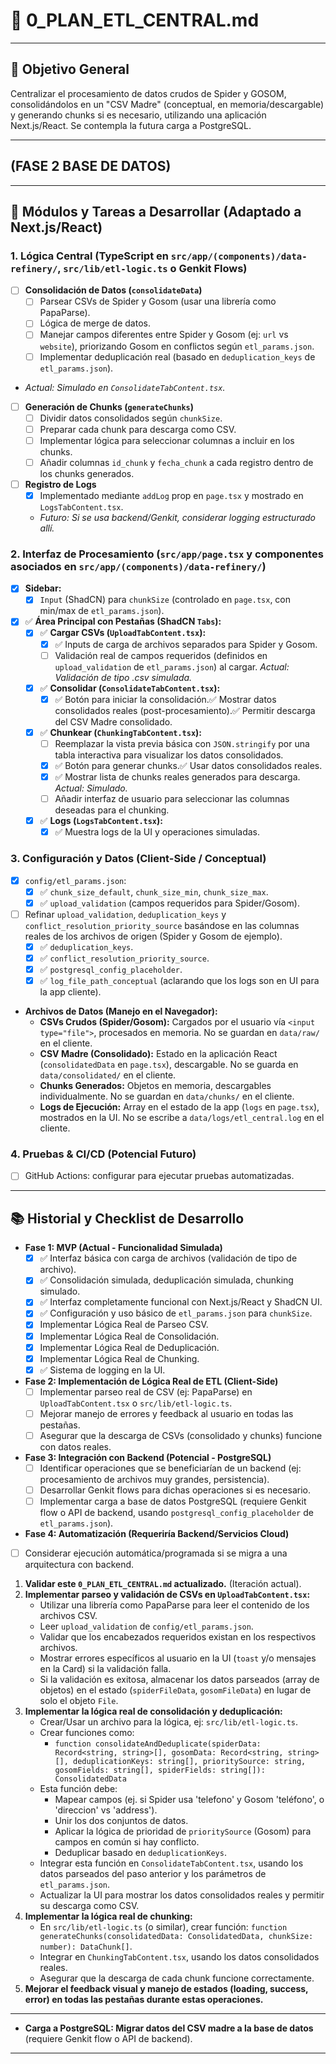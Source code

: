 # 📝 0_PLAN_ETL_CENTRAL.md

---

## 🎯 Objetivo General
Centralizar el procesamiento de datos crudos de Spider y GOSOM, consolidándolos en un "CSV Madre" (conceptual, en memoria/descargable) y generando chunks si es necesario, utilizando una aplicación Next.js/React. Se contempla la futura carga a PostgreSQL.

---

## (FASE 2 BASE DE DATOS)


---
## 🧰 Módulos y Tareas a Desarrollar (Adaptado a Next.js/React)

### 1. **Lógica Central (TypeScript en `src/app/(components)/data-refinery/`, `src/lib/etl-logic.ts` o Genkit Flows)**
- [ ] **Consolidación de Datos (`consolidateData`)**
  - [ ] Parsear CSVs de Spider y Gosom (usar una librería como PapaParse).
  - [ ] Lógica de merge de datos.
  - [ ] Manejar campos diferentes entre Spider y Gosom (ej: `url` vs `website`), priorizando Gosom en conflictos según `etl_params.json`.
  - [ ] Implementar deduplicación real (basado en `deduplication_keys` de `etl_params.json`).
 - _Actual: Simulado en `ConsolidateTabContent.tsx`._
- [ ] **Generación de Chunks (`generateChunks`)**
  - [ ] Dividir datos consolidados según `chunkSize`.
  - [ ] Preparar cada chunk para descarga como CSV.
  - [ ] Implementar lógica para seleccionar columnas a incluir en los chunks.
  - [ ] Añadir columnas `id_chunk` y `fecha_chunk` a cada registro dentro de los chunks generados.
- [ ] **Registro de Logs**
  - [x] Implementado mediante `addLog` prop en `page.tsx` y mostrado en `LogsTabContent.tsx`.
  - _Futuro: Si se usa backend/Genkit, considerar logging estructurado allí._
### 2. **Interfaz de Procesamiento (`src/app/page.tsx` y componentes asociados en `src/app/(components)/data-refinery/`)**
- [x] **Sidebar:**
  - [x] `Input` (ShadCN) para `chunkSize` (controlado en `page.tsx`, con min/max de `etl_params.json`).
- [x] ✅ **Área Principal con Pestañas (ShadCN `Tabs`):**
  - [x] ✅ **Cargar CSVs (`UploadTabContent.tsx`):**
    - [x] ✅ Inputs de carga de archivos separados para Spider y Gosom.
    - [ ] Validación real de campos requeridos (definidos en `upload_validation` de `etl_params.json`) al cargar. _Actual: Validación de tipo .csv simulada._
  - [x] ✅ **Consolidar (`ConsolidateTabContent.tsx`):**
    - [x] ✅ Botón para iniciar la consolidación.✅ Mostrar datos consolidados reales (post-procesamiento).✅ Permitir descarga del CSV Madre consolidado.
  - [x] ✅ **Chunkear (`ChunkingTabContent.tsx`):**
    - [ ] Reemplazar la vista previa básica con `JSON.stringify` por una tabla interactiva para visualizar los datos consolidados.
    - [x] ✅ Botón para generar chunks.✅ Usar datos consolidados reales.
    - [x] ✅ Mostrar lista de chunks reales generados para descarga. _Actual: Simulado._
    - [ ] Añadir interfaz de usuario para seleccionar las columnas deseadas para el chunking.
  - [x] ✅ **Logs (`LogsTabContent.tsx`):**
    - [x] ✅ Muestra logs de la UI y operaciones simuladas.
 
### 3. **Configuración y Datos (Client-Side / Conceptual)**
- [x] `config/etl_params.json`:
    - [x] ✅ `chunk_size_default`, `chunk_size_min`, `chunk_size_max`.
    - [x] ✅ `upload_validation` (campos requeridos para Spider/Gosom).
 - [ ] Refinar `upload_validation`, `deduplication_keys` y `conflict_resolution_priority_source` basándose en las columnas reales de los archivos de origen (Spider y Gosom de ejemplo).
    - [x] ✅ `deduplication_keys`.
    - [x] ✅ `conflict_resolution_priority_source`.
    - [x] ✅ `postgresql_config_placeholder`.
    - [x] ✅ `log_file_path_conceptual` (aclarando que los logs son en UI para la app cliente).
- **Archivos de Datos (Manejo en el Navegador):**
  - **CSVs Crudos (Spider/Gosom):** Cargados por el usuario vía `<input type="file">`, procesados en memoria. No se guardan en `data/raw/` en el cliente.
  - **CSV Madre (Consolidado):** Estado en la aplicación React (`consolidatedData` en `page.tsx`), descargable. No se guarda en `data/consolidated/` en el cliente.
  - **Chunks Generados:** Objetos en memoria, descargables individualmente. No se guardan en `data/chunks/` en el cliente.
  - **Logs de Ejecución:** Array en el estado de la app (`logs` en `page.tsx`), mostrados en la UI. No se escribe a `data/logs/etl_central.log` en el cliente.

### 4. **Pruebas & CI/CD (Potencial Futuro)**
- [ ] GitHub Actions: configurar para ejecutar pruebas automatizadas.

---

## 📚 Historial y Checklist de Desarrollo
- **Fase 1: MVP (Actual - Funcionalidad Simulada)**
  - [x] ✅ Interfaz básica con carga de archivos (validación de tipo de archivo).
  - [x] ✅ Consolidación simulada, deduplicación simulada, chunking simulado.
  - [x] ✅ Interfaz completamente funcional con Next.js/React y ShadCN UI.
  - [x] ✅ Configuración y uso básico de `etl_params.json` para `chunkSize`.
  - [x] Implementar Lógica Real de Parseo CSV.
  - [x] Implementar Lógica Real de Consolidación.
  - [x] Implementar Lógica Real de Deduplicación.
  - [x] Implementar Lógica Real de Chunking.
  - [x] ✅ Sistema de logging en la UI.
- **Fase 2: Implementación de Lógica Real de ETL (Client-Side)**
  - [ ] Implementar parseo real de CSV (ej: PapaParse) en `UploadTabContent.tsx` o `src/lib/etl-logic.ts`.
  - [ ] Mejorar manejo de errores y feedback al usuario en todas las pestañas.
  - [ ] Asegurar que la descarga de CSVs (consolidado y chunks) funcione con datos reales.
- **Fase 3: Integración con Backend (Potencial - PostgreSQL)**
  - [ ] Identificar operaciones que se beneficiarían de un backend (ej: procesamiento de archivos muy grandes, persistencia).
  - [ ] Desarrollar Genkit flows para dichas operaciones si es necesario.
  - [ ] Implementar carga a base de datos PostgreSQL (requiere Genkit flow o API de backend, usando `postgresql_config_placeholder` de `etl_params.json`).
- **Fase 4: Automatización (Requeriría Backend/Servicios Cloud)**
 - [ ] Considerar ejecución automática/programada si se migra a una arquitectura con backend.
1. **Validar este `0_PLAN_ETL_CENTRAL.md` actualizado.** (Iteración actual).
2. **Implementar parseo y validación de CSVs en `UploadTabContent.tsx`:**
    - Utilizar una librería como PapaParse para leer el contenido de los archivos CSV.
    - Leer `upload_validation` de `config/etl_params.json`.
    - Validar que los encabezados requeridos existan en los respectivos archivos.
    - Mostrar errores específicos al usuario en la UI (`toast` y/o mensajes en la Card) si la validación falla.
    - Si la validación es exitosa, almacenar los datos parseados (array de objetos) en el estado (`spiderFileData`, `gosomFileData`) en lugar de solo el objeto `File`.
3. **Implementar la lógica real de consolidación y deduplicación:**
    - Crear/Usar un archivo para la lógica, ej: `src/lib/etl-logic.ts`.
    - Crear funciones como:
        - `function consolidateAndDeduplicate(spiderData: Record<string, string>[], gosomData: Record<string, string>[], deduplicationKeys: string[], prioritySource: string, gosomFields: string[], spiderFields: string[]): ConsolidatedData`
    - Esta función debe:
        - Mapear campos (ej. si Spider usa 'telefono' y Gosom 'teléfono', o 'direccion' vs 'address').
        - Unir los dos conjuntos de datos.
        - Aplicar la lógica de prioridad de `prioritySource` (Gosom) para campos en común si hay conflicto.
        - Deduplicar basado en `deduplicationKeys`.
    - Integrar esta función en `ConsolidateTabContent.tsx`, usando los datos parseados del paso anterior y los parámetros de `etl_params.json`.
    - Actualizar la UI para mostrar los datos consolidados reales y permitir su descarga como CSV.
4. **Implementar la lógica real de chunking:**
    - En `src/lib/etl-logic.ts` (o similar), crear función: `function generateChunks(consolidatedData: ConsolidatedData, chunkSize: number): DataChunk[]`.
    - Integrar en `ChunkingTabContent.tsx`, usando los datos consolidados reales.
    - Asegurar que la descarga de cada chunk funcione correctamente.
5. **Mejorar el feedback visual y manejo de estados (loading, success, error) en todas las pestañas durante estas operaciones.**

---

- **Carga a PostgreSQL: Migrar datos del CSV madre a la base de datos** (requiere Genkit flow o API de backend).


---

